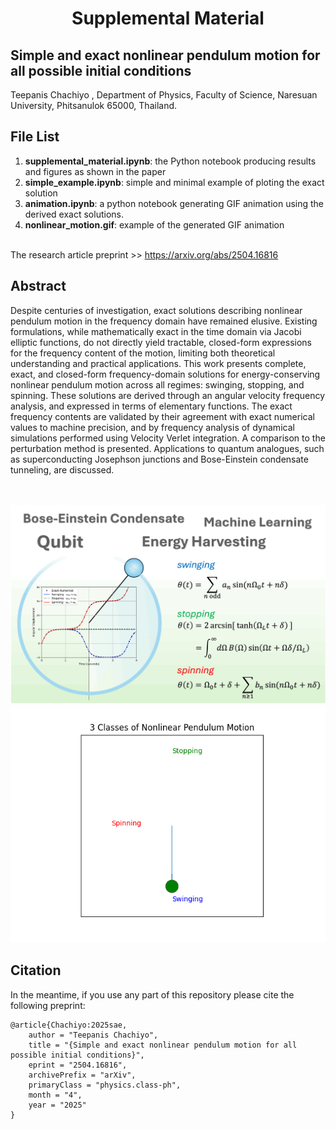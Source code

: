 <h1 align="center">Supplemental Material</h1>
<h2 aligne="center">Simple and exact nonlinear pendulum motion for all possible initial conditions</h2>
Teepanis Chachiyo <teepanisc@nu.ac.th>, Department of Physics, Faculty of Science, Naresuan University, Phitsanulok 65000, Thailand.


## File List
1. **supplemental_material.ipynb**: the Python notebook producing results and figures as shown in the paper
2. **simple_example.ipynb**: simple and minimal example of ploting the exact solution 
3. **animation.ipynb**: a python notebook generating GIF animation using the derived exact solutions.
4. **nonlinear_motion.gif**: example of the generated GIF animation

<br>
The research article preprint >> <a href="https://arxiv.org/abs/2504.16816">https://arxiv.org/abs/2504.16816</a>

## Abstract
Despite centuries of investigation, exact solutions describing nonlinear pendulum motion in the frequency domain have remained elusive. Existing formulations, while mathematically exact in the time domain via Jacobi elliptic functions, do not directly yield tractable, closed-form expressions for the frequency content of the motion, limiting both theoretical understanding and practical applications. This work presents complete, exact, and closed-form frequency-domain solutions for energy-conserving nonlinear pendulum motion across all regimes: swinging, stopping, and spinning. These solutions are derived through an angular velocity frequency analysis, and expressed in terms of elementary functions. The exact frequency contents are validated by their agreement with exact numerical values to machine precision, and by frequency analysis of dynamical simulations performed using Velocity Verlet integration. A comparison to the perturbation method is presented. Applications to quantum analogues, such as superconducting Josephson junctions and Bose-Einstein condensate tunneling, are discussed.

<br>
<br>
<center><img src="graphical_abstract.gif" width="540"  alt="Pendulum Motion"></center>
<center><img src="nonlinear_motion.gif" width="540"  alt="3 Classes of Nonlinear Pedulum Motion"></center>

## Citation

In the meantime, if you use any part of this repository please cite the following preprint:

```
@article{Chachiyo:2025sae,
    author = "Teepanis Chachiyo",
    title = "{Simple and exact nonlinear pendulum motion for all possible initial conditions}",
    eprint = "2504.16816",
    archivePrefix = "arXiv",
    primaryClass = "physics.class-ph",
    month = "4",
    year = "2025"
}
